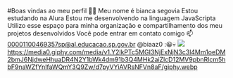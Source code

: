 #Boas vindas ao meu perfil 💙💙
Meu nome é bianca segovia
Estou estudando na Alura
Estou me desenvolvendo na linguagem JavaScripta
Utilizo esse espaço para minha organização e compartilhamento dos meu projetos desenvolvidos
Você pode entrar em contato comigo 📫
00001100469357sp@al.educacao.sp.gov.br
@biaaz0
:😀💀
![](https://media1.giphy.com/media/v1.Y2lkPTc5MGI3NjExZDJ5d2U3d2w0MW9obTZiaTF3Yml6N2duM2FvNWIzenl2ZmRhbm93NiZlcD12MV9pbnRlcm5hbF9naWZfYnlfaWQmY3Q9Zw/2lgFH4AJ19O0g/giphy.webp)
https://media0.giphy.com/media/v1.Y2lkPTc5MGI3NjExNjN3c3l4Mm1oeDM2bmJ6NjdweHhuaDR4N2Y1bWk4dm91b3Q4MHk2aiZlcD12MV9pbnRlcm5hbF9naWZfYnlfaWQmY3Q9Zw/d7pyVYiAVRsNFVn8aF/giphy.webp
